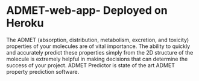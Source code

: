 # ADMET-web-app- Deployed on Heroku
  The ADMET (absorption, distribution, metabolism, excretion, and toxicity) properties of your molecules are of vital importance.  The ability to quickly and accurately predict these properties simply from the 2D structure of the molecule is extremely helpful in making decisions that can determine the success of your project.  ADMET Predictor is state of the art ADMET property prediction software.
